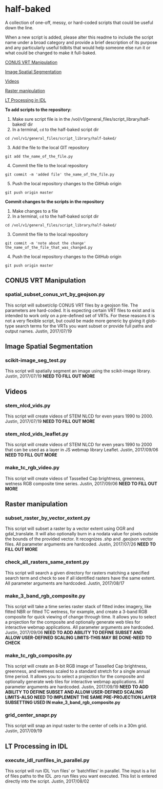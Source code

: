 # half-baked
A collection of one-off, messy, or hard-coded scripts that could be useful down the line.

When a new script is added, please alter this readme to include the script name under a broad category and provide a brief description of its purpose and any particularly useful tidbits that would help someone else run it or what could be changed to make it full-baked.

[CONUS VRT Manipulation](#conVRTman)

[Image Spatial Segmentation](#spatialSeg)

[Videos](#videos)

[Raster manipulation](#rasterManipulation)

[LT Processing in IDL](#ltProcessingIDL)

**To add scripts to the repository:**

1. Make sure script file is in the /vol/v1/general_files/script_library/half-baked/ dir
2. In a terminal, `cd` to the half-baked script dir

`cd /vol/v1/general_files/script_library/half-baked/`

3. Add the file to the local GIT repository

`git add the_name_of_the_file.py`

4. Commit the file to the local repository

`git commit -m 'added file' the_name_of_the_file.py`

5. Push the local repository changes to the GitHub origin

`git push origin master`

**Commit changes to the scripts in the repository**

1. Make changes to a file
2. In a terminal, `cd` to the half-baked script dir

`cd /vol/v1/general_files/script_library/half-baked/`

3. Commit the file to the local repository

`git commit -m 'note about the change' the_name_of_the_file_that_was_changed.py`

4. Push the local repository changes to the GitHub origin

`git push origin master`


## <a id="conVRTman"></a>CONUS VRT Manipulation 

### spatial_subset_conus_vrt_by_geojson.py

This script will subset/clip CONUS VRT files by a geojson file. The parameters are hard-coded. It is expecting certain VRT files to exist and is intended to work only on a pre-defined set of VRTs. For these reasons it is not a very flexible script, but could be made more generic by giving it glob-type search terms for the VRTs you want subset or provide full paths and output names. Justin, 2017/07/19



## <a id="spatialSeg"></a>Image Spatial Segmentation 

### scikit-image_seg_test.py

This script will spatially segment an image using the scikit-image library. Justin, 2017/07/19  **NEED TO FILL OUT MORE**



## <a id="videos"></a>Videos

### stem_nlcd_vids.py

This script will create videos of STEM NLCD for even years 1990 to 2000. Justin, 2017/07/19 **NEED TO FILL OUT MORE**

### stem_nlcd_vids_leaflet.py

This script will create videos of STEM NLCD for even years 1990 to 2000 that can be used as a layer in JS webmap library Leaflet. Justin, 2017/09/06 **NEED TO FILL OUT MORE**

### make_tc_rgb_video.py

This script will create videos of Tasselled Cap brightness, greenness, wetness RGB composite time series. Justin, 2017/09/06 **NEED TO FILL OUT MORE**


## <a id="rasterManipulation"></a>Raster manipulation

### subset_raster_by_vector_extent.py

This script will subset a raster by a vector extent using OGR and gdal_translate. It will also optionally burn in a nodata value for pixels outside the bounds of the provided vector. It recognizes .shp and .geojson vector files. All parameter arguments are hardcoded. Justin, 2017/07/26  **NEED TO FILL OUT MORE**

### check_all_rasters_same_extent.py

This script will search a given directory for rasters matching a specified search term and check to see if all identified rasters have the same extent. All parameter arguments are hardcoded. Justin, 2017/08/17

### make_3_band_rgb_composite.py

This script will take a time series raster stack of fitted index imagery, like fitted NBR or fitted TC wetness, for example, and create a 3-band RGB composite for quick viewing of change through time. It allows you to select a projection for the composite and optionally generate web tiles for interactive webmap applications. All parameter arguments are hardcoded. Justin, 2017/09/06 **NEED TO ADD ABILITY TO DEFINE SUBSET AND ALLOW USER-DEFINED SCALING LIMITS-THIS MAY BE DONE-NEED TO CHECK**

### make_tc_rgb_composite.py

This script will create an 8-bit RGB image of Tasselled Cap brightness, greenness, and wetness scaled to a standard stretch for a single annual time period. It allows you to select a projection for the composite and optionally generate web tiles for interactive webmap applications. All parameter arguments are hardcoded. Justin, 2017/09/19 **NEED TO ADD ABILITY TO DEFINE SUBSET AND ALLOW USER-DEFINED SCALING LIMITS-ALSO NEED TO IMPLEMENT THE SAME PRE-PROJECTION LAYER SUBSETTING USED IN make_3_band_rgb_composite.py**

### grid_center_snapr.py

This script will snap an input raster to the center of cells in a 30m grid. Justin, 2017/09/19


## <a id="ltProcessingIDL"></a>LT Processing in IDL

### execute_idl_runfiles_in_parallel.py

This script will run IDL 'run files' or 'batchfiles' in parallel. The input is a list of files paths to the IDL .pro run files you want executed. This list is entered directly into the script. Justin, 2017/08/02 



